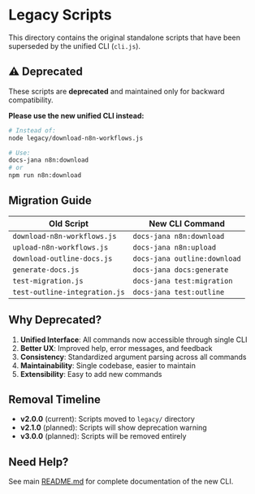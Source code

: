 # Legacy Scripts

This directory contains the original standalone scripts that have been superseded by the unified CLI (`cli.js`).

## ⚠️ Deprecated

These scripts are **deprecated** and maintained only for backward compatibility.

**Please use the new unified CLI instead:**

```bash
# Instead of:
node legacy/download-n8n-workflows.js

# Use:
docs-jana n8n:download
# or
npm run n8n:download
```

## Migration Guide

| Old Script | New CLI Command |
|------------|----------------|
| `download-n8n-workflows.js` | `docs-jana n8n:download` |
| `upload-n8n-workflows.js` | `docs-jana n8n:upload` |
| `download-outline-docs.js` | `docs-jana outline:download` |
| `generate-docs.js` | `docs-jana docs:generate` |
| `test-migration.js` | `docs-jana test:migration` |
| `test-outline-integration.js` | `docs-jana test:outline` |

## Why Deprecated?

1. **Unified Interface**: All commands now accessible through single CLI
2. **Better UX**: Improved help, error messages, and feedback
3. **Consistency**: Standardized argument parsing across all commands
4. **Maintainability**: Single codebase, easier to maintain
5. **Extensibility**: Easy to add new commands

## Removal Timeline

- **v2.0.0** (current): Scripts moved to `legacy/` directory
- **v2.1.0** (planned): Scripts will show deprecation warning
- **v3.0.0** (planned): Scripts will be removed entirely

## Need Help?

See main [README.md](../README.md) for complete documentation of the new CLI.
